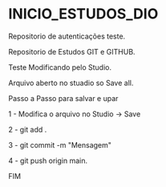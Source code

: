 # INICIO_ESTUDOS_DIO
Repositorio de autenticações teste.

Repositorio de Estudos GIT e GITHUB.

Teste Modificando pelo Studio.

Arquivo aberto no stuadio so Save all.

Passo a Passo para salvar e upar

1 - Modifica o arquivo no Studio -> Save

2 - git add .

3 - git commit -m "Mensagem"

4 - git push origin main.

FIM